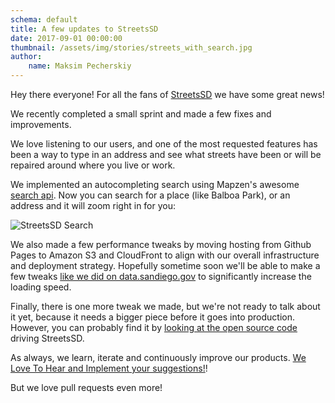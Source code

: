```yaml
---
schema: default
title: A few updates to StreetsSD
date: 2017-09-01 00:00:00
thumbnail: /assets/img/stories/streets_with_search.jpg
author:
    name: Maksim Pecherskiy
---
```

Hey there everyone!  For all the fans of [StreetsSD](http://streets.sandiego.gov) we have some great news!

We recently completed a small sprint and made a few fixes and improvements.

<!--more-->

We love listening to our users, and one of the most requested features has been a way to type in an address and see what streets have been or will be repaired around where you live or work.

We implemented an autocompleting search using Mapzen's awesome [search api](https://mapzen.com/products/search/).  Now you can search for a place (like Balboa Park), or an address and it will zoom right in for you:

![StreetsSD Search](/assets/img/stories/streets_with_search.jpg)

We also made a few performance tweaks by moving hosting from Github Pages to Amazon S3 and CloudFront to align with our overall infrastructure and deployment strategy.  Hopefully sometime soon we'll be able to make a few tweaks [like we did on data.sandiego.gov](https://data.sandiego.gov/stories/portal-speedup/) to significantly increase the loading speed.

Finally, there is one more tweak we made, but we're not ready to talk about it yet, because it needs a bigger piece before it goes into production.  However, you can probably find it by [looking at the open source code](https://github.com/cityofsandiego/streetsSD) driving StreetsSD.

As always, we learn, iterate and continuously improve our products.  [We Love To Hear and Implement your suggestions!](https://github.com/cityofsandiego/streetsSD/issues)!

But we love pull requests even more!
